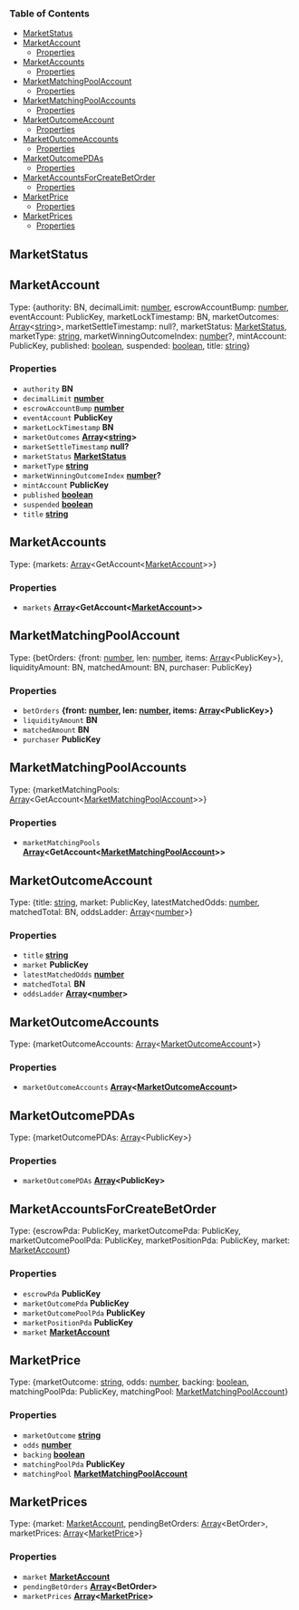 <!-- Generated by documentation.js. Update this documentation by updating the source code. -->

### Table of Contents

*   [MarketStatus][1]
*   [MarketAccount][2]
    *   [Properties][3]
*   [MarketAccounts][4]
    *   [Properties][5]
*   [MarketMatchingPoolAccount][6]
    *   [Properties][7]
*   [MarketMatchingPoolAccounts][8]
    *   [Properties][9]
*   [MarketOutcomeAccount][10]
    *   [Properties][11]
*   [MarketOutcomeAccounts][12]
    *   [Properties][13]
*   [MarketOutcomePDAs][14]
    *   [Properties][15]
*   [MarketAccountsForCreateBetOrder][16]
    *   [Properties][17]
*   [MarketPrice][18]
    *   [Properties][19]
*   [MarketPrices][20]
    *   [Properties][21]

## MarketStatus

## MarketAccount

Type: {authority: BN, decimalLimit: [number][22], escrowAccountBump: [number][22], eventAccount: PublicKey, marketLockTimestamp: BN, marketOutcomes: [Array][23]<[string][24]>, marketSettleTimestamp: null?, marketStatus: [MarketStatus][25], marketType: [string][24], marketWinningOutcomeIndex: [number][22]?, mintAccount: PublicKey, published: [boolean][26], suspended: [boolean][26], title: [string][24]}

### Properties

*   `authority` **BN** 
*   `decimalLimit` **[number][22]** 
*   `escrowAccountBump` **[number][22]** 
*   `eventAccount` **PublicKey** 
*   `marketLockTimestamp` **BN** 
*   `marketOutcomes` **[Array][23]<[string][24]>** 
*   `marketSettleTimestamp` **null?** 
*   `marketStatus` **[MarketStatus][25]** 
*   `marketType` **[string][24]** 
*   `marketWinningOutcomeIndex` **[number][22]?** 
*   `mintAccount` **PublicKey** 
*   `published` **[boolean][26]** 
*   `suspended` **[boolean][26]** 
*   `title` **[string][24]** 

## MarketAccounts

Type: {markets: [Array][23]\<GetAccount<[MarketAccount][27]>>}

### Properties

*   `markets` **[Array][23]\<GetAccount<[MarketAccount][27]>>** 

## MarketMatchingPoolAccount

Type: {betOrders: {front: [number][22], len: [number][22], items: [Array][23]\<PublicKey>}, liquidityAmount: BN, matchedAmount: BN, purchaser: PublicKey}

### Properties

*   `betOrders` **{front: [number][22], len: [number][22], items: [Array][23]\<PublicKey>}** 
*   `liquidityAmount` **BN** 
*   `matchedAmount` **BN** 
*   `purchaser` **PublicKey** 

## MarketMatchingPoolAccounts

Type: {marketMatchingPools: [Array][23]\<GetAccount<[MarketMatchingPoolAccount][28]>>}

### Properties

*   `marketMatchingPools` **[Array][23]\<GetAccount<[MarketMatchingPoolAccount][28]>>** 

## MarketOutcomeAccount

Type: {title: [string][24], market: PublicKey, latestMatchedOdds: [number][22], matchedTotal: BN, oddsLadder: [Array][23]<[number][22]>}

### Properties

*   `title` **[string][24]** 
*   `market` **PublicKey** 
*   `latestMatchedOdds` **[number][22]** 
*   `matchedTotal` **BN** 
*   `oddsLadder` **[Array][23]<[number][22]>** 

## MarketOutcomeAccounts

Type: {marketOutcomeAccounts: [Array][23]<[MarketOutcomeAccount][29]>}

### Properties

*   `marketOutcomeAccounts` **[Array][23]<[MarketOutcomeAccount][29]>** 

## MarketOutcomePDAs

Type: {marketOutcomePDAs: [Array][23]\<PublicKey>}

### Properties

*   `marketOutcomePDAs` **[Array][23]\<PublicKey>** 

## MarketAccountsForCreateBetOrder

Type: {escrowPda: PublicKey, marketOutcomePda: PublicKey, marketOutcomePoolPda: PublicKey, marketPositionPda: PublicKey, market: [MarketAccount][27]}

### Properties

*   `escrowPda` **PublicKey** 
*   `marketOutcomePda` **PublicKey** 
*   `marketOutcomePoolPda` **PublicKey** 
*   `marketPositionPda` **PublicKey** 
*   `market` **[MarketAccount][27]** 

## MarketPrice

Type: {marketOutcome: [string][24], odds: [number][22], backing: [boolean][26], matchingPoolPda: PublicKey, matchingPool: [MarketMatchingPoolAccount][28]}

### Properties

*   `marketOutcome` **[string][24]** 
*   `odds` **[number][22]** 
*   `backing` **[boolean][26]** 
*   `matchingPoolPda` **PublicKey** 
*   `matchingPool` **[MarketMatchingPoolAccount][28]** 

## MarketPrices

Type: {market: [MarketAccount][27], pendingBetOrders: [Array][23]\<BetOrder>, marketPrices: [Array][23]<[MarketPrice][30]>}

### Properties

*   `market` **[MarketAccount][27]** 
*   `pendingBetOrders` **[Array][23]\<BetOrder>** 
*   `marketPrices` **[Array][23]<[MarketPrice][30]>** 

[1]: #marketstatus

[2]: #marketaccount

[3]: #properties

[4]: #marketaccounts

[5]: #properties-1

[6]: #marketmatchingpoolaccount

[7]: #properties-2

[8]: #marketmatchingpoolaccounts

[9]: #properties-3

[10]: #marketoutcomeaccount

[11]: #properties-4

[12]: #marketoutcomeaccounts

[13]: #properties-5

[14]: #marketoutcomepdas

[15]: #properties-6

[16]: #marketaccountsforcreatebetorder

[17]: #properties-7

[18]: #marketprice

[19]: #properties-8

[20]: #marketprices

[21]: #properties-9

[22]: https://developer.mozilla.org/docs/Web/JavaScript/Reference/Global_Objects/Number

[23]: https://developer.mozilla.org/docs/Web/JavaScript/Reference/Global_Objects/Array

[24]: https://developer.mozilla.org/docs/Web/JavaScript/Reference/Global_Objects/String

[25]: #marketstatus

[26]: https://developer.mozilla.org/docs/Web/JavaScript/Reference/Global_Objects/Boolean

[27]: #marketaccount

[28]: #marketmatchingpoolaccount

[29]: #marketoutcomeaccount

[30]: #marketprice
